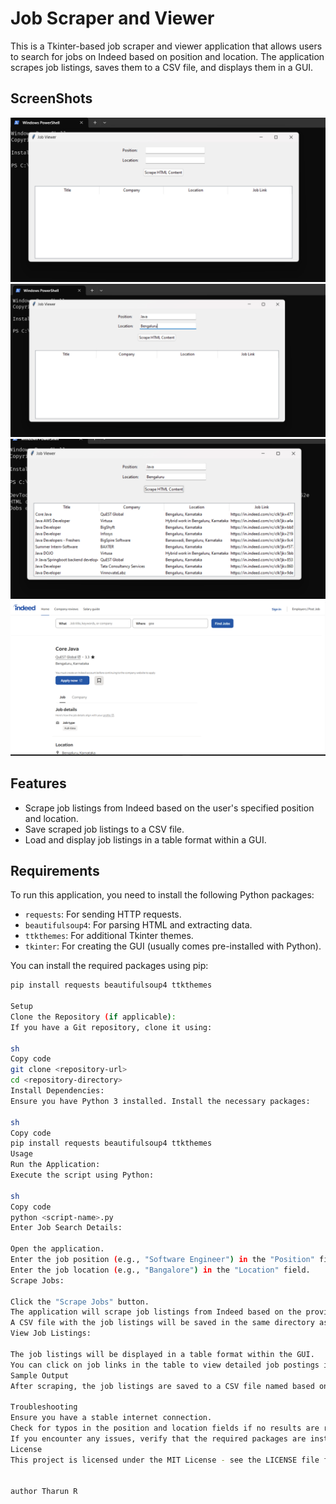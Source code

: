 # Job Scraper and Viewer

This is a Tkinter-based job scraper and viewer application that allows users to search for jobs on Indeed based on position and location. The application scrapes job listings, saves them to a CSV file, and displays them in a GUI.
## ScreenShots

![Image 1](Screenshots/1.png)
![Image 2](Screenshots/2.png)
![Image 3](Screenshots/3.png)
![Image 4](Screenshots/4.png)


## Features

- Scrape job listings from Indeed based on the user's specified position and location.
- Save scraped job listings to a CSV file.
- Load and display job listings in a table format within a GUI.

## Requirements

To run this application, you need to install the following Python packages:

- `requests`: For sending HTTP requests.
- `beautifulsoup4`: For parsing HTML and extracting data.
- `ttkthemes`: For additional Tkinter themes.
- `tkinter`: For creating the GUI (usually comes pre-installed with Python).

You can install the required packages using pip:

```sh
pip install requests beautifulsoup4 ttkthemes

Setup
Clone the Repository (if applicable):
If you have a Git repository, clone it using:

sh
Copy code
git clone <repository-url>
cd <repository-directory>
Install Dependencies:
Ensure you have Python 3 installed. Install the necessary packages:

sh
Copy code
pip install requests beautifulsoup4 ttkthemes
Usage
Run the Application:
Execute the script using Python:

sh
Copy code
python <script-name>.py
Enter Job Search Details:

Open the application.
Enter the job position (e.g., "Software Engineer") in the "Position" field.
Enter the job location (e.g., "Bangalore") in the "Location" field.
Scrape Jobs:

Click the "Scrape Jobs" button.
The application will scrape job listings from Indeed based on the provided position and location.
A CSV file with the job listings will be saved in the same directory as the script.
View Job Listings:

The job listings will be displayed in a table format within the GUI.
You can click on job links in the table to view detailed job postings in your web browser.
Sample Output
After scraping, the job listings are saved to a CSV file named based on the position (e.g., Software_Engineer_jobs.csv). The GUI will display a table with columns for Title, Company, Location, and Job Link.

Troubleshooting
Ensure you have a stable internet connection.
Check for typos in the position and location fields if no results are returned.
If you encounter any issues, verify that the required packages are installed and up-to-date.
License
This project is licensed under the MIT License - see the LICENSE file for details.


author Tharun R
